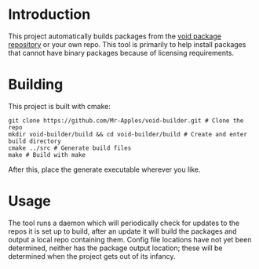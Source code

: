 # Introduction
This project automatically builds packages from the [void package repository](https://github.com/void-linux/void-packages) or your own repo. This tool is primarily to help install packages that cannot have binary packages because of licensing requirements.
# Building
This project is built with cmake:
```shell
git clone https://github.com/Mr-Apples/void-builder.git # Clone the repo
mkdir void-builder/build && cd void-builder/build # Create and enter build directory
cmake ../src # Generate build files
make # Build with make
```
After this, place the generate executable wherever you like.
# Usage
The tool runs a daemon which will periodically check for updates to the repos it is set up to build, after an update it will build the packages and output a local repo containing them. Config file locations have not yet been determined, neither has the package output location; these will be determined when the project gets out of its infancy.
